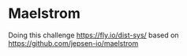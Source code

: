 # Maelstrom

Doing this challenge <https://fly.io/dist-sys/> based on <https://github.com/jepsen-io/maelstrom>

